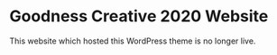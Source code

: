# Goodness Creative 2020 Website

This website which hosted this WordPress theme is no longer live.
